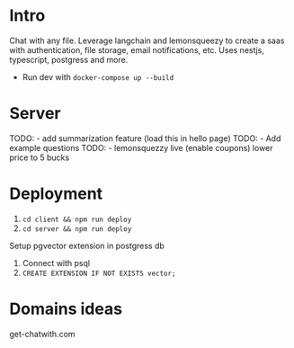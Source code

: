 
# Intro

Chat with any file. Leverage langchain and lemonsqueezy to create a saas with authentication, file storage, email notifications, etc. Uses nestjs, typescript, postgress and more.

- Run dev with `docker-compose up --build`

# Server

TODO: - add summarization feature (load this in hello page)
TODO: - Add example questions
TODO: - lemonsquezzy live (enable coupons) lower price to 5 bucks

# Deployment

1. `cd client && npm run deploy`
2. `cd server && npm run deploy`

Setup pgvector extension in postgress db
1. Connect with psql
2. `CREATE EXTENSION IF NOT EXISTS vector;`

# Domains ideas

get-chatwith.com


